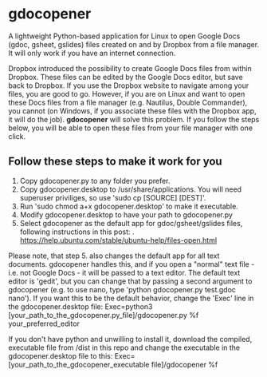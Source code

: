 # gdocopener
A lightweight Python-based application for Linux to open Google Docs (gdoc, gsheet, gslides) files created on and by Dropbox from a file manager. It will only work if you have an internet connection. 

Dropbox introduced the possibility to create Google Docs files from within Dropbox. These files can be edited by the Google Docs editor, but save back to Dropbox. If you use the Dropbox website to navigate among your files, you are good to go. However, if you are on Linux and want to open these Docs files from a file manager (e.g. Nautilus, Double Commander), you cannot (on Windows, if you associate these files with the Dropbox app, it will do the job).
**gdocopener** will solve this problem. If you follow the steps below, you will be able to open these files from your file manager with one click.

## Follow these steps to make it work for you
1. Copy gdocopener.py to any folder you prefer.
2. Copy gdocopener.desktop to /usr/share/applications.
You will need superuser priviliges, so use 'sudo cp [SOURCE] [DEST]'.
3. Run 'sudo chmod a+x gdocopener.desktop' to make it executable.
4. Modify gdocopener.desktop to have your path to gdocopener.py
5. Select gdocopener as the default app for gdoc/gsheet/gslides files, following instructions in this post: .
https://help.ubuntu.com/stable/ubuntu-help/files-open.html

Please note, that step 5. also changes the default app for all text documents. gdocopener handles this, and if you open a "normal" text file - i.e. not Google Docs - it will be passed to a text editor. The default text editor is 'gedit', but you can change that by passing a second argument to gdocopener (e.g. to use nano, type 'python gdocopener.py test.gdoc nano'). If you want this to be the default behavior, change the 'Exec' line in the gdocopener.desktop file:
Exec=python3 [your_path_to_the_gdocopener.py_file]/gdocopener.py %f your_preferred_editor

If you don't have python and unwilling to install it, download the compiled, executable file from /dist in this repo and change the executable in the gdocopener.desktop file to this:
Exec=[your_path_to_the_gdocopener_executable file]/gdocopener %f
